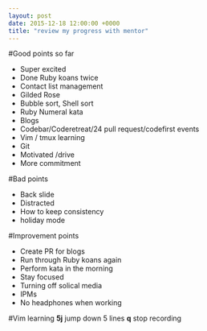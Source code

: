 ```yaml
--- 
layout: post
date: 2015-12-18 12:00:00 +0000
title: "review my progress with mentor"
---
```

#Good points so far

- Super excited 
- Done Ruby koans twice
- Contact list management 
- Gilded Rose
- Bubble sort, Shell sort
- Ruby Numeral kata
- Blogs
- Codebar/Coderetreat/24 pull request/codefirst events
- Vim / tmux learning 
- Git 
- Motivated /drive
- More commitment 

#Bad points 

- Back slide
- Distracted 
- How to keep consistency
- holiday mode

#Improvement points
- Create PR for blogs
- Run through Ruby koans again
- Perform kata in the morning 
- Stay focused
- Turning off solical media
- IPMs 
- No headphones when working

#Vim learning 
**5j** jump down 5 lines
**q** stop recording


